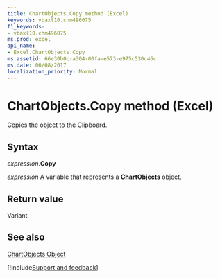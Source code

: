 ```yaml
---
title: ChartObjects.Copy method (Excel)
keywords: vbaxl10.chm496075
f1_keywords:
- vbaxl10.chm496075
ms.prod: excel
api_name:
- Excel.ChartObjects.Copy
ms.assetid: 66e30b0c-a304-00fa-e573-e975c530c46c
ms.date: 06/08/2017
localization_priority: Normal
---
```



# ChartObjects.Copy method (Excel)

Copies the object to the Clipboard.


## Syntax

_expression_.**Copy**

_expression_ A variable that represents a **[ChartObjects](Excel.ChartObjects.md)** object.


## Return value

Variant


## See also


[ChartObjects Object](Excel.ChartObjects.md)

[!include[Support and feedback](~/includes/feedback-boilerplate.md)]